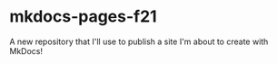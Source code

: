# mkdocs-pages-f21
A new repository that I'll use to publish a site I'm about to create with MkDocs!
